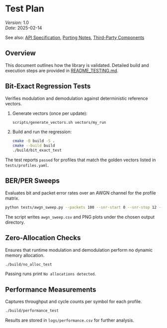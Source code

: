 # Test Plan
*Version:* 1.0  
*Date:* 2025-02-14

See also: [API Specification](API_SPEC.md), [Porting Notes](PORTING_NOTES.md), [Third-Party Components](THIRD_PARTY.md)

## Overview
This document outlines how the library is validated. Detailed build and execution
steps are provided in [README_TESTING.md](README_TESTING.md).

## Bit-Exact Regression Tests
Verifies modulation and demodulation against deterministic reference vectors.

1. Generate vectors (once per update):
   ```bash
   scripts/generate_vectors.sh vectors/my_run
   ```
2. Build and run the regression:
   ```bash
   cmake -B build -S .
   cmake --build build
   ./build/bit_exact_test
   ```

The test reports `passed` for profiles that match the golden vectors listed in
`tests/profiles.yaml`.

## BER/PER Sweeps
Evaluates bit and packet error rates over an AWGN channel for the profile matrix.

```bash
python tests/awgn_sweep.py --packets 100 --snr-start 0 --snr-stop 12 --snr-step 0.5 --out logs/awgn_sweep
```

The script writes `awgn_sweep.csv` and PNG plots under the chosen output
directory.

## Zero-Allocation Checks
Ensures that runtime modulation and demodulation perform no dynamic memory
allocation.

```bash
./build/no_alloc_test
```

Passing runs print `No allocations detected`.

## Performance Measurements
Captures throughput and cycle counts per symbol for each profile.

```bash
./build/performance_test
```

Results are stored in `logs/performance.csv` for further analysis.

